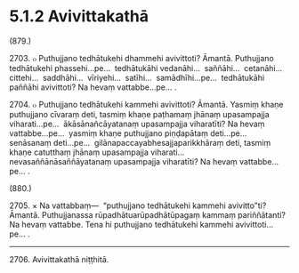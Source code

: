 

# 5.1.2 Avivittakathā




(879.)

2703\. ๐ Puthujjano tedhātukehi dhammehi avivittoti? Āmantā. Puthujjano tedhātukehi phassehi…pe…  tedhātukāhi vedanāhi…  saññāhi…  cetanāhi…  cittehi…  saddhāhi…  vīriyehi…  satīhi…  samādhīhi…pe…  tedhātukāhi paññāhi avivittoti? Na hevaṃ vattabbe…pe… .

2704\. ๐ Puthujjano tedhātukehi kammehi avivittoti? Āmantā. Yasmiṃ khaṇe puthujjano cīvaraṃ deti, tasmiṃ khaṇe paṭhamaṃ jhānaṃ upasampajja viharati…pe…  ākāsānañcāyatanaṃ upasampajja viharatīti? Na hevaṃ vattabbe…pe…  yasmiṃ khaṇe puthujjano piṇḍapātaṃ deti…pe…  senāsanaṃ deti…pe…  gilānapaccayabhesajjaparikkhāraṃ deti, tasmiṃ khaṇe catutthaṃ jhānaṃ upasampajja viharati…  nevasaññānāsaññāyatanaṃ upasampajja viharatīti? Na hevaṃ vattabbe…pe… .

(880.)

2705\. × Na vattabbaṃ—  “puthujjano tedhātukehi kammehi avivitto”ti? Āmantā. Puthujjanassa rūpadhātuarūpadhātūpagaṃ kammaṃ pariññātanti? Na hevaṃ vattabbe. Tena hi puthujjano tedhātukehi kammehi avivittoti…pe… .

---

2706\. Avivittakathā niṭṭhitā.





